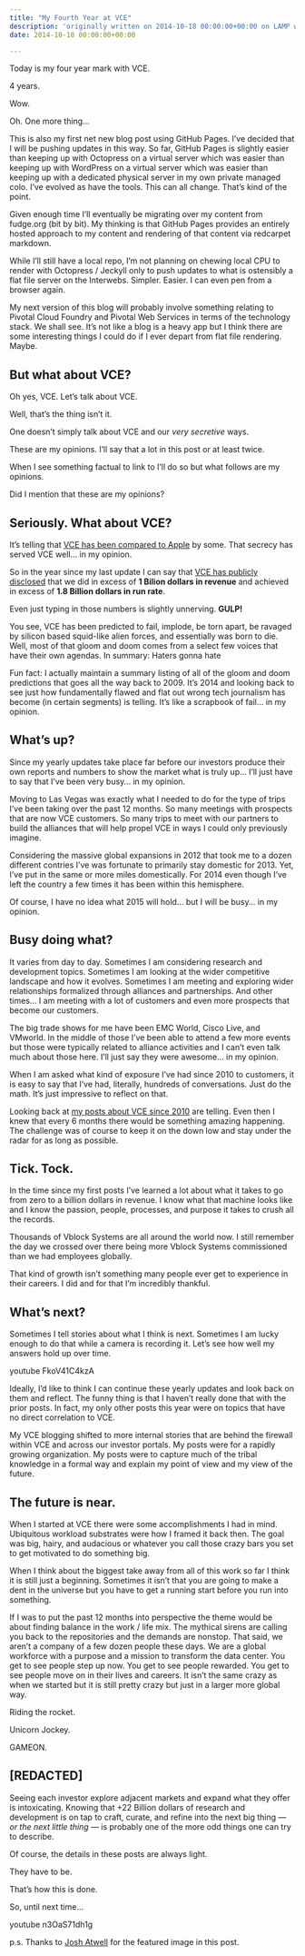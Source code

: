```yaml
---
title: "My Fourth Year at VCE"
description: 'originally written on 2014-10-18 00:00:00+00:00 on LAMP with vi, WordPress, Jekyll, Gatsby Cloud, Netlify, Revue, Substack, or Buttondown'
date: 2014-10-18 00:00:00+00:00

---
```


Today is my four year mark with VCE.

4 years.

Wow.

Oh. One more thing…

This is also my first net new blog post using GitHub Pages. I’ve decided that I will be pushing updates in this way. So far, GitHub Pages is slightly easier than keeping up with Octopress on a virtual server which was easier than keeping up with WordPress on a virtual server which was easier than keeping up with a dedicated physical server in my own private managed colo. I’ve evolved as have the tools. This can all change. That’s kind of the point.

Given enough time I’ll eventually be migrating over my content from fudge.org (bit by bit). My thinking is that GitHub Pages provides an entirely hosted approach to my content and rendering of that content via redcarpet markdown.

While I’ll still have a local repo, I’m not planning on chewing local CPU to render with Octopress / Jeckyll only to push updates to what is ostensibly a flat file server on the Interwebs. Simpler. Easier. I can even pen from a browser again.

My next version of this blog will probably involve something relating to Pivotal Cloud Foundry and Pivotal Web Services in terms of the technology stack. We shall see. It’s not like a blog is a heavy app but I think there are some interesting things I could do if I ever depart from flat file rendering. Maybe.

But what about VCE?
-------------------

Oh yes, VCE. Let’s talk about VCE.

Well, that’s the thing isn’t it.

One doesn’t simply talk about VCE and our *very secretive* ways.

These are my opinions. I’ll say that a lot in this post or at least twice.

When I see something factual to link to I’ll do so but what follows are my opinions.

Did I mention that these are my opinions?

Seriously. What about VCE?
--------------------------

It’s telling that [VCE has been compared to Apple](http://www.cio.com/article/2377350/cloud-infrastructure/can-vce-be-the-apple-of-the-converged-enterprise-cloud-.html) by some. That secrecy has served VCE well… in my opinion.

So in the year since my last update I can say that [VCE has publicly disclosed](http://www.vce.com/about/media/news?id=tcm:20-18846) that we did in excess of **1 Bilion dollars in revenue** and achieved in excess of **1.8 Billion dollars in run rate**.

Even just typing in those numbers is slightly unnerving. **GULP!**

You see, VCE has been predicted to fail, implode, be torn apart, be ravaged by silicon based squid-like alien forces, and essentially was born to die. Well, most of that gloom and doom comes from a select few voices that have their own agendas. In summary: Haters gonna hate

Fun fact: I actually maintain a summary listing of all of the gloom and doom predictions that goes all the way back to 2009. It’s 2014 and looking back to see just how fundamentally flawed and flat out wrong tech journalism has become (in certain segments) is telling. It’s like a scrapbook of fail… in my opinion.

What’s up?
----------

Since my yearly updates take place far before our investors produce their own reports and numbers to show the market what is truly up… I’ll just have to say that I’ve been very busy… in my opinion.

Moving to Las Vegas was exactly what I needed to do for the type of trips I’ve been taking over the past 12 months. So many meetings with prospects that are now VCE customers. So many trips to meet with our partners to build the alliances that will help propel VCE in ways I could only previously imagine.

Considering the massive global expansions in 2012 that took me to a dozen different contries I’ve was fortunate to primarily stay domestic for 2013. Yet, I’ve put in the same or more miles domestically. For 2014 even though I’ve left the country a few times it has been within this hemisphere.

Of course, I have no idea what 2015 will hold… but I will be busy… in my opinion.

Busy doing what?
----------------

It varies from day to day. Sometimes I am considering research and development topics. Sometimes I am looking at the wider competitive landscape and how it evolves. Sometimes I am meeting and exploring wider relationships formalized through alliances and partnerships. And other times… I am meeting with a lot of customers and even more prospects that become our customers.

The big trade shows for me have been EMC World, Cisco Live, and VMworld. In the middle of those I’ve been able to attend a few more events but those were typically related to alliance activities and I can’t even talk much about those here. I’ll just say they were awesome… in my opinion.

When I am asked what kind of exposure I’ve had since 2010 to customers, it is easy to say that I’ve had, literally, hundreds of conversations. Just do the math. It’s just impressive to reflect on that.

Looking back at [my posts about VCE since 2010](https://jaycuthrell.com/blog/) are telling. Even then I knew that every 6 months there would be something amazing happening. The challenge was of course to keep it on the down low and stay under the radar for as long as possible.

Tick. Tock.
-----------

In the time since my first posts I’ve learned a lot about what it takes to go from zero to a billion dollars in revenue. I know what that machine looks like and I know the passion, people, processes, and purpose it takes to crush all the records.

Thousands of Vblock Systems are all around the world now. I still remember the day we crossed over there being more Vblock Systems commissioned than we had employees globally.

That kind of growth isn’t something many people ever get to experience in their careers. I did and for that I’m incredibly thankful.

What’s next?
------------

Sometimes I tell stories about what I think is next. Sometimes I am lucky enough to do that while a camera is recording it. Let’s see how well my answers hold up over time.

youtube FkoV41C4kzA

Ideally, I’d like to think I can continue these yearly updates and look back on them and reflect. The funny thing is that I haven’t really done that with the prior posts. In fact, my only other posts this year were on topics that have no direct correlation to VCE.

My VCE blogging shifted to more internal stories that are behind the firewall within VCE and across our investor portals. My posts were for a rapidly growing organization. My posts were to capture much of the tribal knowledge in a formal way and explain my point of view and my view of the future.

The future is near.
-------------------

When I started at VCE there were some accomplishments I had in mind. Ubiquitous workload substrates were how I framed it back then. The goal was big, hairy, and audacious or whatever you call those crazy bars you set to get motivated to do something big.

When I think about the biggest take away from all of this work so far I think it is still just a beginning. Sometimes it isn’t that you are going to make a dent in the universe but you have to get a running start before you run into something.

If I was to put the past 12 months into perspective the theme would be about finding balance in the work / life mix. The mythical sirens are calling you back to the repositories and the demands are nonstop. That said, we aren’t a company of a few dozen people these days. We are a global workforce with a purpose and a mission to transform the data center. You get to see people step up now. You get to see people rewarded. You get to see people move on in their lives and careers. It isn’t the same crazy as when we started but it is still pretty crazy but just in a larger more global way.

Riding the rocket.

Unicorn Jockey.

GAMEON.

[REDACTED]
----------

Seeing each investor explore adjacent markets and expand what they offer is intoxicating. Knowing that +22 Billion dollars of research and development is on tap to craft, curate, and refine into the next big thing — *or the next little thing* — is probably one of the more odd things one can try to describe.

Of course, the details in these posts are always light.

They have to be.

That’s how this is done.

So, until next time…

youtube n3OaS71dh1g

p.s. Thanks to [Josh Atwell](https://twitter.com/Josh_Atwell/status/423897006051164160) for the featured image in this post.

